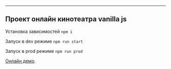 ---

## Проект онлайн кинотеатра vanilla js 

Установка зависимостей `npm i`

Запуск в dev режиме `npm run start`

Запуск в prod режиме `npm run prod`

[Онлайн демо](https://vercel.com/).
